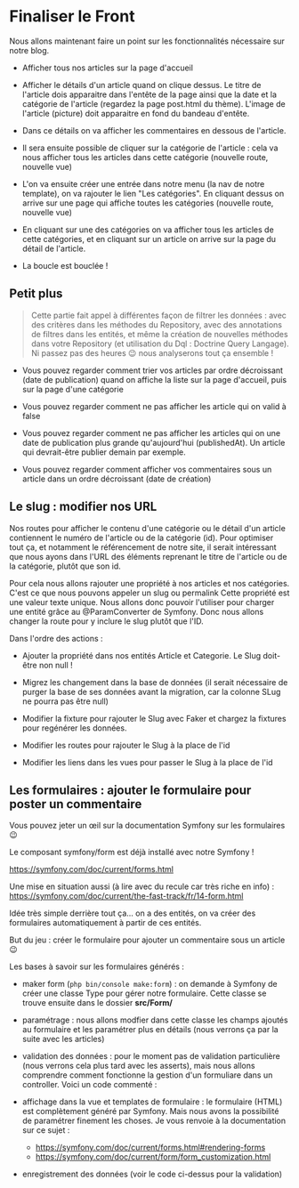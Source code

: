 # Finaliser le Front

Nous allons maintenant faire un point sur les fonctionnalités nécessaire sur notre blog.


- Afficher tous nos articles sur la page d'accueil

- Afficher le détails d'un article quand on clique dessus. Le titre de l'article dois apparaitre dans l'entête de la page ainsi que la date et la catégorie de l'article (regardez la page post.html du thème). L'image de l'article (picture) doit apparaitre en fond du bandeau d'entête.

- Dans ce détails on va afficher les commentaires en dessous de l'article.

- Il sera ensuite possible de cliquer sur la catégorie de l'article : cela va nous afficher tous les articles dans cette catégorie (nouvelle route, nouvelle vue)

- L'on va ensuite créer une entrée dans notre menu (la nav de notre template), on va rajouter le lien "Les catégories". En cliquant dessus on arrive sur une page qui affiche toutes les catégories (nouvelle route, nouvelle vue)

- En cliquant sur une des catégories on va afficher tous les articles de cette catégories, et en cliquant sur un article on arrive sur la page du détail de l'article.

- La boucle est bouclée !

## Petit plus 

> Cette partie fait appel à différentes façon de filtrer les données : avec des critères dans les méthodes du Repository, avec des annotations de filtres dans les entités, et même la création de nouvelles méthodes dans votre Repository (et utilisation du Dql : Doctrine Query Langage). Ni passez pas des heures :wink: nous analyserons tout ça ensemble !


- Vous pouvez regarder comment trier vos articles par ordre décroissant (date de publication) quand on affiche la liste sur la page d'accueil, puis sur la page d'une catégorie

- Vous pouvez regarder comment ne pas afficher les article qui on valid à false

- Vous pouvez regarder comment ne pas afficher les articles qui on une date de publication plus grande qu'aujourd'hui (publishedAt). Un article qui devrait-être publier demain par exemple.

- Vous pouvez regarder comment afficher vos commentaires sous un article dans un ordre décroissant (date de création)


## Le slug : modifier nos URL

Nos routes pour afficher le contenu d'une catégorie ou le détail d'un article contiennent le numéro de l'article ou de la catégorie (id).
Pour optimiser tout ça, et notamment le référencement de notre site, il serait intéressant que nous ayons dans l'URL des éléments reprenant le titre de l'article ou de la catégorie, plutôt que son id. 

Pour cela nous allons rajouter une propriété à nos articles et nos catégories. C'est ce que nous pouvons appeler un slug ou permalink
Cette propriété est une valeur texte unique. Nous allons donc pouvoir l'utiliser pour charger une entité grâce au @ParamConverter de Symfony.
Donc nous allons changer la route pour y inclure le slug plutôt que l'ID. 

Dans l'ordre des actions :
- Ajouter la propriété dans nos entités Article et Categorie. Le Slug doit-être non null !

- Migrez les changement dans la base de données (il serait nécessaire de purger la base de ses données avant la migration, car la colonne SLug ne pourra pas être null)

- Modifier la fixture pour rajouter le Slug avec Faker et chargez la fixtures pour regénérer les données.

- Modifier les routes pour rajouter le Slug à la place de l'id

- Modifier les liens dans les vues pour passer le Slug à la place de l'id


## Les formulaires : ajouter le formulaire pour poster un commentaire

Vous pouvez jeter un œil sur la documentation Symfony sur les formulaires :wink: 

Le composant symfony/form est déjà installé avec notre Symfony !

https://symfony.com/doc/current/forms.html

Une mise en situation aussi (à lire avec du recule car très riche en info)  : https://symfony.com/doc/current/the-fast-track/fr/14-form.html

Idée très simple derrière tout ça... on a des entités, on va créer des formulaires automatiquement à partir de ces entités.

But du jeu : créer le formulaire pour ajouter un commentaire sous un article :wink:

Les bases à savoir sur les formulaires générés :

- maker form (`php bin/console make:form`) : on demande à Symfony de créer une classe Type pour gérer notre formulaire. Cette classe se trouve ensuite dans le dossier **src/Form/**

- paramétrage : nous allons modfier dans cette classe les champs ajoutés au formulaire et les paramétrer plus en détails (nous verrons ça par la suite avec les articles)

- validation des données : pour le moment pas de validation particulière (nous verrons cela plus tard avec les asserts), mais nous allons comprendre comment fonctionne la gestion d'un formuliare dans un controller. Voici un code commenté :

- affichage dans la vue et templates de formulaire : le formulaire (HTML) est complètement généré par Symfony. Mais nous avons la possibilité de paramétrer finement les choses. Je vous renvoie à la documentation sur ce sujet :

    + https://symfony.com/doc/current/forms.html#rendering-forms
    + https://symfony.com/doc/current/form/form_customization.html

- enregistrement des données (voir le code ci-dessus pour la validation)